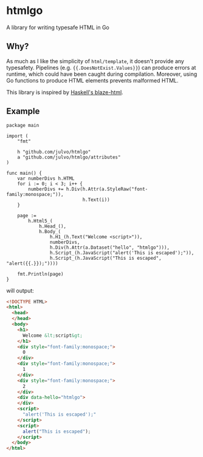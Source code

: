 # htmlgo
A library for writing typesafe HTML in Go

## Why?
As much as I like the simplicity of `html/template`, it doesn't provide any typesafety.
Pipelines (e.g. `{{.DoesNotExist.Values}}`) can produce errors at runtime, which could have been caught during compilation.
Moreover, using Go functions to produce HTML elements prevents malformed HTML.

This library is inspired by [Haskell's blaze-html](http://hackage.haskell.org/package/blaze-html).

## Example

```golang
package main

import (
    "fmt"

    h "github.com/julvo/htmlgo"
    a "github.com/julvo/htmlgo/attributes"
)

func main() {
    var numberDivs h.HTML
    for i := 0; i < 3; i++ {
        numberDivs += h.Div(h.Attr(a.StyleRaw("font-family:monospace;")),
                            h.Text(i))
    }

    page :=
        h.Html5_(
            h.Head_(),
            h.Body_(
                h.H1_(h.Text("Welcome <script>")),
                numberDivs,
                h.Div(h.Attr(a.Dataset("hello", "htmlgo"))),
                h.Script_(h.JavaScript("alert('This is escaped');")),
                h.Script_(h.JavaScript("This is escaped", "alert({{.}});"))))

    fmt.Println(page)
}

```
will output:

```html
<!DOCTYPE HTML>
<html>
  <head>
  </head>
  <body>
    <h1>
      Welcome &lt;script&gt;
    </h1>
    <div style="font-family:monospace;">
      0
    </div>
    <div style="font-family:monospace;">
      1
    </div>
    <div style="font-family:monospace;">
      2
    </div>
    <div data-hello="htmlgo">
    </div>
    <script>
      "alert('This is escaped');"
    </script>
    <script>
      alert("This is escaped");
    </script>
  </body>
</html>
```
